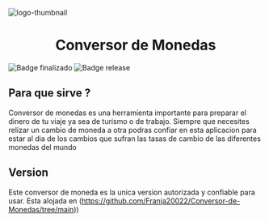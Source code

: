 ![logo-thumbnail](https://github.com/Franja20022/Conversor-de-Monedas/assets/108689950/ee246cee-631f-41bf-b8c7-21a20b56bad3)

<h1 align="center"> Conversor de Monedas </h1>

![Badge finalizado](https://img.shields.io/badge/STATUS-FINALIZADO-green)
![Badge release](https://img.shields.io/badge/RELEASE_DATE-ABRIL-blue)


## Para que sirve ?

Conversor de monedas es una herramienta importante 
para preparar el dinero de tu viaje ya sea de 
turismo o de trabajo. Siempre que necesites relizar 
un cambio de moneda a otra podras confiar en esta 
aplicacion para estar al dia de los cambios que 
sufran las tasas de cambio de las diferentes 
monedas del mundo

## Version
Este conversor de moneda es la unica version
autorizada y confiable para usar. Esta alojada 
en (https://github.com/Franja20022/Conversor-de-Monedas/tree/main))

